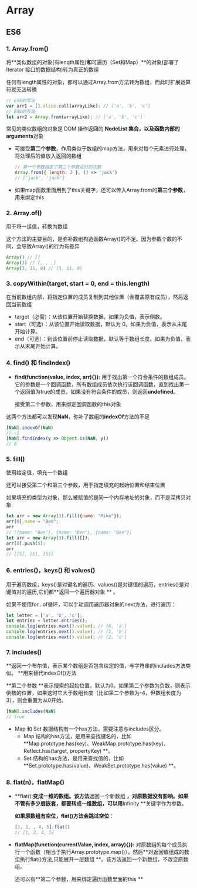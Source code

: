 # Array



## ES6

### 1. Array.from()

将**类似数组的对象(有length属性)**和**可遍历（Set和Map）**的对象(部署了 Iterator 接口的数据结构)转为真正的数组

任何有length属性的对象，都可以通过Array.from方法转为数组，而此时扩展运算符就无法转换

```javascript
// ES5的写法
var arr1 = [].slice.call(arrayLike); // ['a', 'b', 'c']
// ES6的写法
let arr2 = Array.from(arrayLike); // ['a', 'b', 'c']
```

常见的类似数组的对象是 DOM 操作返回的 **NodeList **集合，以及函数内部的**arguments**对象

* 可接受**第二个参数**，作用类似于数组的map方法，用来对每个元素进行处理，将处理后的值放入返回的数组

  ```javascript
  // 第一个参数指定了第二个参数运行的次数
  Array.from({ length: 2 }, () => 'jack')
  // ['jack', 'jack']
  ```

* 如果map函数里面用到了this关键字，还可以传入Array.from的**第三个参数**，用来绑定this

### 2. Array.of()

用于将一组值，转换为数组

这个方法的主要目的，是弥补数组构造函数Array()的不足。因为参数个数的不同，会导致Array()的行为有差异

```javascript
Array() // []
Array(3) // [, , ,]
Array(3, 11, 8) // [3, 11, 8]
```

### 3. copyWithin(target, start = 0, end = this.length)

在当前数组内部，将指定位置的成员复制到其他位置（会覆盖原有成员），然后返回当前数组

- target（必需）：从该位置开始替换数据。如果为负值，表示倒数。
- start（可选）：从该位置开始读取数据，默认为 0。如果为负值，表示从末尾开始计算。
- end（可选）：到该位置前停止读取数据，默认等于数组长度。如果为负值，表示从末尾开始计算。

### 4.  find() 和 findIndex()

* **find(function(value, index, arr){}):** 用于找出第一个符合条件的数组成员。它的参数是一个回调函数，所有数组成员依次执行该回调函数，直到找出第一个返回值为true的成员。如果没有符合条件的成员，则返回**undefined**。

  接受第二个参数，用来绑定回调函数的this对象

这两个方法都可以发现**NaN**，弥补了数组的**indexOf**方法的不足

```javascript
[NaN].indexOf(NaN)
// -1
[NaN].findIndex(y => Object.is(NaN, y))
// 0
```

### 5. fill()

使用给定值，填充一个数组

还可以接受第二个和第三个参数，用于指定填充的起始位置和结束位置

如果填充的类型为对象，那么被赋值的是同一个内存地址的对象，而不是深拷贝对象

```javascript
let arr = new Array(3).fill({name: "Mike"});
arr[0].name = "Ben";
arr
// [{name: "Ben"}, {name: "Ben"}, {name: "Ben"}]
let arr = new Array(3).fill([]);
arr[0].push(5);
arr
// [[5], [5], [5]]
```

### 6. entries()，keys() 和 values()

用于遍历数组，keys()是对键名的遍历、values()是对键值的遍历，entries()是对键值对的遍历,它们都**返回一个遍历器对象 ** 。

如果不使用for...of循环，可以手动调用遍历器对象的next方法，进行遍历：

```javascript
let letter = ['a', 'b', 'c'];
let entries = letter.entries();
console.log(entries.next().value); // [0, 'a']
console.log(entries.next().value); // [1, 'b']
console.log(entries.next().value); // [2, 'c']
```

### 7. includes()

**返回一个布尔值，表示某个数组是否包含给定的值，与字符串的includes方法类似。 **用来替代indexOf()方法

**第二个参数 **表示搜索的起始位置，默认为0。如果第二个参数为负数，则表示倒数的位置，如果这时它大于数组长度（比如第二个参数为-4，但数组长度为3），则会重置为从0开始。

```javascript
[NaN].includes(NaN)
// true
```

* Map 和 Set 数据结构有一个has方法，需要注意与includes区分。
  - Map 结构的has方法，是用来查找键名的，比如**Map.prototype.has(key)、WeakMap.prototype.has(key)、Reflect.has(target,     propertyKey) **。
  - Set 结构的has方法，是用来查找值的，比如**Set.prototype.has(value)、WeakSet.prototype.has(value) **。

### 8. flat(n)，flatMap()

* **flat():**变成一维的数组。该方法**返回一个新数组 **，对原数据没有影响。如果不管有多少层嵌套，都要转成一维数组，可以用**Infinity **关键字作为参数。

  **如果原数组有空位，flat()方法会跳过空位**：

  ```javascript
  [1, 2, , 4, 5].flat()
  // [1, 2, 4, 5]
  ```

* **flatMap(function(currentValue, index, array){}):** 对原数组的每个成员执行一个函数（相当于执行Array.prototype.map()），然后**对返回值组成的数组执行flat()方法,只能展开一层数组 **。该方法返回一个新数组，不改变原数组。

  还可以有**第二个参数，用来绑定遍历函数里面的this **

  